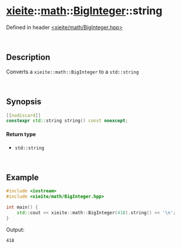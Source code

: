 # [xieite](../../xieite.md)\:\:[math](../../math.md)\:\:[BigInteger](../BigInteger.md)\:\:string
Defined in header [<xieite/math/BigInteger.hpp>](../../../include/xieite/math/BigInteger.hpp)

&nbsp;

## Description
Converts a `xieite::math::BigInteger` to a `std::string`

&nbsp;

## Synopsis
```cpp
[[nodiscard]]
constexpr std::string string() const noexcept;
```
#### Return type
- `std::string`

&nbsp;

## Example
```cpp
#include <iostream>
#include <xieite/math/BigInteger.hpp>

int main() {
    std::cout << xieite::math::BigInteger(418).string() << '\n';
}
```
Output:
```
418
```

